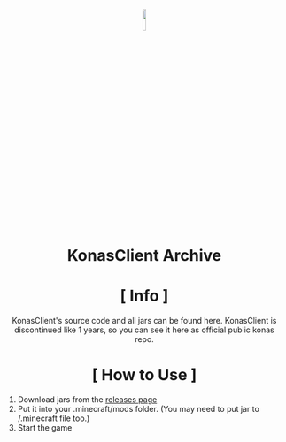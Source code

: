 <div align="center">
<img src ="https://i.imgur.com/QiDjFLC.png" width="10%" height="10%"/>


# KonasClient Archive 

# [ Info ]

KonasClient's source code and all jars can be found here. KonasClient is discontinued like 1 years, so you can see it here as official public konas repo.

# [ How to Use ]

</div>

1. Download jars from the [releases page](https://github.com/Eralp232/konas-all/releases)
0. Put it into your .minecraft/mods folder. (You may need to put jar to /.minecraft file too.)
3. Start the game
